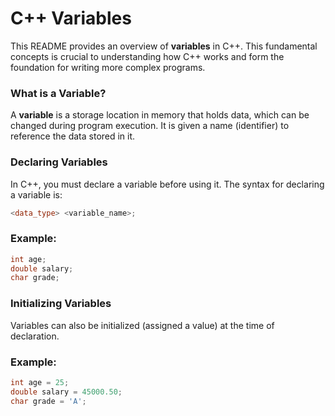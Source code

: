 # C++ Variables
This README provides an overview of **variables** in C++. This fundamental concepts is crucial to understanding how C++ works and form the foundation for writing more complex programs.

### What is a Variable?
A **variable** is a storage location in memory that holds data, which can be changed during program execution. It is given a name (identifier) to reference the data stored in it.

### Declaring Variables
In C++, you must declare a variable before using it. The syntax for declaring a variable is:
```cpp
<data_type> <variable_name>;
```

### Example:
```cpp
int age;
double salary;
char grade;
```

### Initializing Variables
Variables can also be initialized (assigned a value) at the time of declaration.

### Example:
```cpp
int age = 25;
double salary = 45000.50;
char grade = 'A';
```
